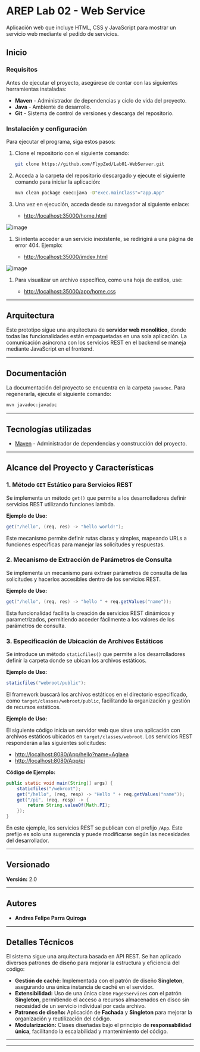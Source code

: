 # AREP Lab 02 - Web Service

Aplicación web que incluye HTML, CSS y JavaScript para mostrar un servicio web mediante el pedido de servicios.

## Inicio

### Requisitos

Antes de ejecutar el proyecto, asegúrese de contar con las siguientes herramientas instaladas:

- **Maven** - Administrador de dependencias y ciclo de vida del proyecto.
- **Java** - Ambiente de desarrollo.
- **Git** - Sistema de control de versiones y descarga del repositorio.

### Instalación y configuración

Para ejecutar el programa, siga estos pasos:

1. Clone el repositorio con el siguiente comando:

   ```sh
   git clone https://github.com/FlypZed/Lab01-WebServer.git
   ```

2. Acceda a la carpeta del repositorio descargado y ejecute el siguiente comando para iniciar la aplicación:

   ```sh
   mvn clean package exec:java -D"exec.mainClass"="app.App"
   ```

3. Una vez en ejecución, acceda desde su navegador al siguiente enlace:

    - [http://localhost:35000/home.html](http://localhost:35000/home.html)

![image](https://github.com/user-attachments/assets/ffccd144-0842-44c0-aec5-5b9a92136101)

1. Si intenta acceder a un servicio inexistente, se redirigirá a una página de error 404. Ejemplo:

    - [http://localhost:35000/imdex.html](http://localhost:35000/imdex.html)

![image](https://github.com/user-attachments/assets/76b5eb3a-64d8-4f47-ace7-f1addc2bb7b7)

1. Para visualizar un archivo específico, como una hoja de estilos, use:

    - [http://localhost:35000/app/home.css](http://localhost:35000/app/home.css)

---

## Arquitectura

Este prototipo sigue una arquitectura de **servidor web monolítico**, donde todas las funcionalidades están empaquetadas en una sola aplicación. La comunicación asíncrona con los servicios REST en el backend se maneja mediante JavaScript en el frontend.

---

## Documentación

La documentación del proyecto se encuentra en la carpeta `javadoc`. Para regenerarla, ejecute el siguiente comando:

```sh
mvn javadoc:javadoc
```

---

## Tecnologías utilizadas

- [Maven](https://maven.apache.org/) - Administrador de dependencias y construcción del proyecto.

---

## Alcance del Proyecto y Características

### 1. Método `GET` Estático para Servicios REST

Se implementa un método `get()` que permite a los desarrolladores definir servicios REST utilizando funciones lambda.

**Ejemplo de Uso:**

```java
get("/hello", (req, res) -> "hello world!");
```

Este mecanismo permite definir rutas claras y simples, mapeando URLs a funciones específicas para manejar las solicitudes y respuestas.

### 2. Mecanismo de Extracción de Parámetros de Consulta

Se implementa un mecanismo para extraer parámetros de consulta de las solicitudes y hacerlos accesibles dentro de los servicios REST.

**Ejemplo de Uso:**

```java
get("/hello", (req, res) -> "hello " + req.getValues("name"));
```

Esta funcionalidad facilita la creación de servicios REST dinámicos y parametrizados, permitiendo acceder fácilmente a los valores de los parámetros de consulta.

### 3. Especificación de Ubicación de Archivos Estáticos

Se introduce un método `staticfiles()` que permite a los desarrolladores definir la carpeta donde se ubican los archivos estáticos.

**Ejemplo de Uso:**

```java
staticfiles("webroot/public");
```

El framework buscará los archivos estáticos en el directorio especificado, como `target/classes/webroot/public`, facilitando la organización y gestión de recursos estáticos.

**Ejemplo de Uso:**

El siguiente código inicia un servidor web que sirve una aplicación con archivos estáticos ubicados en `target/classes/webroot`. Los servicios REST responderán a las siguientes solicitudes:

- [http://localhost:8080/App/hello?name=Aglaea](http://localhost:8080/App/hello?name=Aglaea)
- [http://localhost:8080/App/pi](http://localhost:8080/App/pi)

**Código de Ejemplo:**

```java
public static void main(String[] args) {
    staticfiles("/webroot");
    get("/hello", (req, resp) -> "Hello " + req.getValues("name"));
    get("/pi", (req, resp) -> {
        return String.valueOf(Math.PI);
    });
}
```

En este ejemplo, los servicios REST se publican con el prefijo `/App`. Este prefijo es solo una sugerencia y puede modificarse según las necesidades del desarrollador.

---

## Versionado

**Versión:** 2.0

---

## Autores

- **Andres Felipe Parra Quiroga**

---

## Detalles Técnicos

El sistema sigue una arquitectura basada en API REST. Se han aplicado diversos patrones de diseño para mejorar la estructura y eficiencia del código:

- **Gestión de caché:** Implementada con el patrón de diseño **Singleton**, asegurando una única instancia de caché en el servidor.
- **Extensibilidad:** Uso de una única clase `PagesServices` con el patrón **Singleton**, permitiendo el acceso a recursos almacenados en disco sin necesidad de un servicio individual por cada archivo.
- **Patrones de diseño:** Aplicación de **Fachada** y **Singleton** para mejorar la organización y reutilización del código.
- **Modularización:** Clases diseñadas bajo el principio de **responsabilidad única**, facilitando la escalabilidad y mantenimiento del código.

---


---

